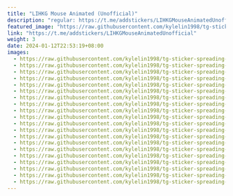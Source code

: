 ```yaml
---
title: "LIHKG Mouse Animated (Unofficial)"
description: "regular: https://t.me/addstickers/LIHKGMouseAnimatedUnofficial"
featured_image: "https://raw.githubusercontent.com/kylelin1998/tg-sticker-spreading-worldwide-images/main/img/93544c2f-6bf9-4a81-b27a-2f62cb4243ab.jpg"
link: "https://t.me/addstickers/LIHKGMouseAnimatedUnofficial"
weight: 3
date: 2024-01-12T22:53:19+08:00
images:
  - https://raw.githubusercontent.com/kylelin1998/tg-sticker-spreading-worldwide-images/main/img/93544c2f-6bf9-4a81-b27a-2f62cb4243ab.jpg
  - https://raw.githubusercontent.com/kylelin1998/tg-sticker-spreading-worldwide-images/main/img/04961601-41cd-441c-85a0-68983d8b78ce.jpg
  - https://raw.githubusercontent.com/kylelin1998/tg-sticker-spreading-worldwide-images/main/img/3dda22c2-1ec0-4444-84f4-b9ebed9965e9.jpg
  - https://raw.githubusercontent.com/kylelin1998/tg-sticker-spreading-worldwide-images/main/img/acbda2b5-244f-4990-8d2a-e2d28a5df8b2.jpg
  - https://raw.githubusercontent.com/kylelin1998/tg-sticker-spreading-worldwide-images/main/img/aa6f52e8-431d-4203-8556-2518b8e81930.jpg
  - https://raw.githubusercontent.com/kylelin1998/tg-sticker-spreading-worldwide-images/main/img/e985e170-58ad-4c4a-818b-110b9436afbe.jpg
  - https://raw.githubusercontent.com/kylelin1998/tg-sticker-spreading-worldwide-images/main/img/db586239-18fd-482e-8bcd-0bc3862bd6b4.jpg
  - https://raw.githubusercontent.com/kylelin1998/tg-sticker-spreading-worldwide-images/main/img/3c690a46-5e99-4db0-ba44-586e9a94fcc7.jpg
  - https://raw.githubusercontent.com/kylelin1998/tg-sticker-spreading-worldwide-images/main/img/bdaf277d-fc9d-4099-a979-3fb595f0aaf1.jpg
  - https://raw.githubusercontent.com/kylelin1998/tg-sticker-spreading-worldwide-images/main/img/b2eabbec-0aa0-44a7-8150-413293e96d7e.jpg
  - https://raw.githubusercontent.com/kylelin1998/tg-sticker-spreading-worldwide-images/main/img/3850f33e-5711-4116-8ffb-4129d5d16a0f.jpg
  - https://raw.githubusercontent.com/kylelin1998/tg-sticker-spreading-worldwide-images/main/img/dcac7f65-6482-4481-a91b-36c2995c6828.jpg
  - https://raw.githubusercontent.com/kylelin1998/tg-sticker-spreading-worldwide-images/main/img/afb974a7-c01b-45a0-b6f8-e67c773c7275.jpg
  - https://raw.githubusercontent.com/kylelin1998/tg-sticker-spreading-worldwide-images/main/img/4482f75c-aa0a-4921-984b-f4e4aa3ef572.jpg
  - https://raw.githubusercontent.com/kylelin1998/tg-sticker-spreading-worldwide-images/main/img/460b3c4a-0140-401c-933e-185e97db2cb5.jpg
  - https://raw.githubusercontent.com/kylelin1998/tg-sticker-spreading-worldwide-images/main/img/ad0b2c87-f77e-4be1-a8be-66cfe79f6026.jpg
  - https://raw.githubusercontent.com/kylelin1998/tg-sticker-spreading-worldwide-images/main/img/424635ac-0d76-436a-9732-e78972c7d1af.jpg
  - https://raw.githubusercontent.com/kylelin1998/tg-sticker-spreading-worldwide-images/main/img/e61de44d-3ac0-49a6-aa00-4e705695c6b2.jpg
  - https://raw.githubusercontent.com/kylelin1998/tg-sticker-spreading-worldwide-images/main/img/daeb13bb-7af5-47af-9349-97a901cc897b.jpg
  - https://raw.githubusercontent.com/kylelin1998/tg-sticker-spreading-worldwide-images/main/img/ed61f9cf-b6f8-4670-a5b9-584d0a80acd0.jpg
---
```

